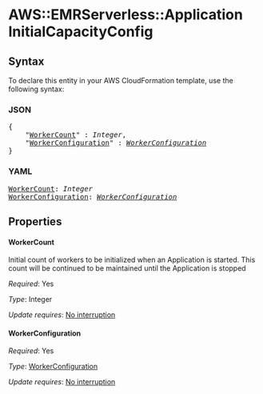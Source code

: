 # AWS::EMRServerless::Application InitialCapacityConfig

## Syntax

To declare this entity in your AWS CloudFormation template, use the following syntax:

### JSON

<pre>
{
    "<a href="#workercount" title="WorkerCount">WorkerCount</a>" : <i>Integer</i>,
    "<a href="#workerconfiguration" title="WorkerConfiguration">WorkerConfiguration</a>" : <i><a href="workerconfiguration.md">WorkerConfiguration</a></i>
}
</pre>

### YAML

<pre>
<a href="#workercount" title="WorkerCount">WorkerCount</a>: <i>Integer</i>
<a href="#workerconfiguration" title="WorkerConfiguration">WorkerConfiguration</a>: <i><a href="workerconfiguration.md">WorkerConfiguration</a></i>
</pre>

## Properties

#### WorkerCount

Initial count of workers to be initialized when an Application is started. This count will be continued to be maintained until the Application is stopped

_Required_: Yes

_Type_: Integer

_Update requires_: [No interruption](https://docs.aws.amazon.com/AWSCloudFormation/latest/UserGuide/using-cfn-updating-stacks-update-behaviors.html#update-no-interrupt)

#### WorkerConfiguration

_Required_: Yes

_Type_: <a href="workerconfiguration.md">WorkerConfiguration</a>

_Update requires_: [No interruption](https://docs.aws.amazon.com/AWSCloudFormation/latest/UserGuide/using-cfn-updating-stacks-update-behaviors.html#update-no-interrupt)
